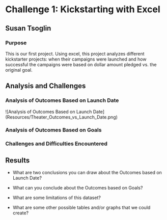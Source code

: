 # Challenge 1: Kickstarting with Excel

## Susan Tsoglin

### Purpose
This is our first project. Using excel, this project analyzes different kickstarter projects: when their campaigns were launched and how successful the campaigns were based on dollar amount pledged vs. the original goal.

## Analysis and Challenges

### Analysis of Outcomes Based on Launch Date
![Analysis of Outcomes Based on Launch Date] (Resources/Theater_Outcomes_vs_Launch_Date.png)

### Analysis of Outcomes Based on Goals

### Challenges and Difficulties Encountered


## Results

- What are two conclusions you can draw about the Outcomes based on Launch Date?

- What can you conclude about the Outcomes based on Goals?

- What are some limitations of this dataset?

- What are some other possible tables and/or graphs that we could create?
	
